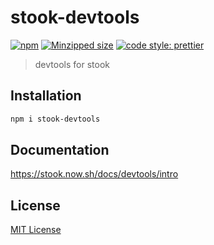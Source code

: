 # stook-devtools

[![npm](https://img.shields.io/npm/v/stook-devtools.svg)](https://www.npmjs.com/package/stook-devtools) [![Minzipped size](https://img.shields.io/bundlephobia/minzip/stook-devtools.svg)](https://bundlephobia.com/result?p=stook-devtools) [![code style: prettier](https://img.shields.io/badge/code_style-prettier-ff69b4.svg)](https://github.com/prettier/prettier)

> devtools for stook

## Installation

```bash
npm i stook-devtools
```

## Documentation

https://stook.now.sh/docs/devtools/intro

## License

[MIT License](https://github.com/forsigner/stook/blob/master/LICENSE)

